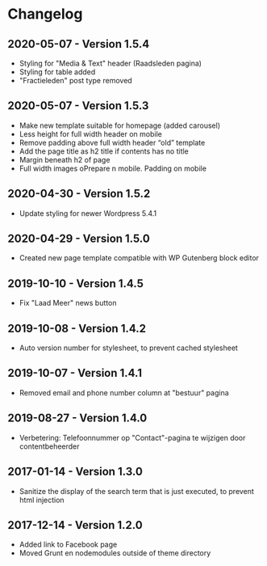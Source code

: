 Changelog
=========

2020-05-07 - Version 1.5.4
--------------------------
* Styling for "Media & Text" header (Raadsleden pagina)
* Styling for table added
* "Fractieleden" post type removed

2020-05-07 - Version 1.5.3
--------------------------
* Make new template suitable for homepage (added carousel)
* Less height for full width header on mobile
* Remove padding above full width header “old” template
* Add the page title as h2 title if contents has no title
* Margin beneath h2 of page
* Full width images oPrepare n mobile. Padding on mobile


2020-04-30 - Version 1.5.2
--------------------------
* Update styling for newer Wordpress 5.4.1 


2020-04-29 - Version 1.5.0
--------------------------
* Created new page template compatible with WP Gutenberg block editor 


2019-10-10 - Version 1.4.5
--------------------------
* Fix "Laad Meer" news button 


2019-10-08 - Version 1.4.2 
--------------------------
* Auto version number for stylesheet, to prevent cached stylesheet 


2019-10-07 - Version 1.4.1 
--------------------------
* Removed email and phone number column at "bestuur" pagina

2019-08-27 - Version 1.4.0
--------------------------
- Verbetering: Telefoonnummer op "Contact"-pagina te wijzigen door contentbeheerder


2017-01-14 - Version 1.3.0 
--------------------------
* Sanitize the display of the search term that is just executed, to prevent html injection 


2017-12-14 - Version 1.2.0 
--------------------------
* Added link to Facebook page
* Moved Grunt en nodemodules outside of theme directory 
